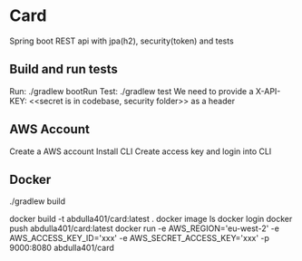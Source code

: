 # Card
Spring boot REST api with jpa(h2), security(token) and tests

## Build and run tests
Run: ./gradlew bootRun
Test: ./gradlew test
We need to provide a X-API-KEY: <<secret is in codebase, security folder>> as a header

## AWS Account
Create a AWS account
Install CLI
Create access key and login into CLI

## Docker
./gradlew build

docker build -t abdulla401/card:latest .
docker image ls
docker login
docker push abdulla401/card:latest
docker run -e AWS_REGION='eu-west-2' -e AWS_ACCESS_KEY_ID='xxx' -e AWS_SECRET_ACCESS_KEY='xxx' -p 9000:8080 abdulla401/card
